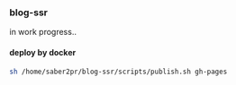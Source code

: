 ### blog-ssr

in work progress..

#### deploy by docker

```bash
sh /home/saber2pr/blog-ssr/scripts/publish.sh gh-pages
```
